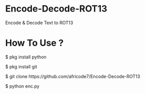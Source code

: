 # Encode-Decode-ROT13
Encode &amp; Decode Text to ROT13

<h1><b> How To Use ? </b></h1>
<p> $ pkg install python </p>
<p> $ pkg install git </p>
<p> $ git clone https://github.com/africode7/Encode-Decode-ROT13 </p>
<p> $ python enc.py </p>
